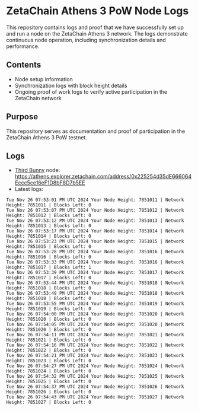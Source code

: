 # ZetaChain Athens 3 PoW Node Logs
This repository contains logs and proof that we have successfully set up and run a node on the ZetaChain Athens 3 network. The logs demonstrate continuous node operation, including synchronization details and performance.

## Contents
- Node setup information
- Synchronization logs with block height details
- Ongoing proof of work logs to verify active participation in the ZetaChain network

## Purpose
This repository serves as documentation and proof of participation in the ZetaChain Athens 3 PoW testnet.

## Logs

- [Third Bunny](https://thirdbunny.xyz/) node: https://athens.explorer.zetachain.com/address/0x225254d35dE666064Eccc5ce16eF1D8bF8D7b5EE
- Latest logs:
```
Tue Nov 26 07:53:01 PM UTC 2024 Your Node Height: 7851011 | Network Height: 7851011 | Blocks Left: 0
Tue Nov 26 07:53:07 PM UTC 2024 Your Node Height: 7851012 | Network Height: 7851012 | Blocks Left: 0
Tue Nov 26 07:53:12 PM UTC 2024 Your Node Height: 7851013 | Network Height: 7851013 | Blocks Left: 0
Tue Nov 26 07:53:17 PM UTC 2024 Your Node Height: 7851014 | Network Height: 7851014 | Blocks Left: 0
Tue Nov 26 07:53:23 PM UTC 2024 Your Node Height: 7851015 | Network Height: 7851015 | Blocks Left: 0
Tue Nov 26 07:53:28 PM UTC 2024 Your Node Height: 7851016 | Network Height: 7851016 | Blocks Left: 0
Tue Nov 26 07:53:33 PM UTC 2024 Your Node Height: 7851016 | Network Height: 7851017 | Blocks Left: 1
Tue Nov 26 07:53:39 PM UTC 2024 Your Node Height: 7851017 | Network Height: 7851017 | Blocks Left: 0
Tue Nov 26 07:53:44 PM UTC 2024 Your Node Height: 7851018 | Network Height: 7851018 | Blocks Left: 0
Tue Nov 26 07:53:49 PM UTC 2024 Your Node Height: 7851018 | Network Height: 7851018 | Blocks Left: 0
Tue Nov 26 07:53:55 PM UTC 2024 Your Node Height: 7851019 | Network Height: 7851019 | Blocks Left: 0
Tue Nov 26 07:54:00 PM UTC 2024 Your Node Height: 7851020 | Network Height: 7851020 | Blocks Left: 0
Tue Nov 26 07:54:05 PM UTC 2024 Your Node Height: 7851020 | Network Height: 7851020 | Blocks Left: 0
Tue Nov 26 07:54:11 PM UTC 2024 Your Node Height: 7851021 | Network Height: 7851021 | Blocks Left: 0
Tue Nov 26 07:54:16 PM UTC 2024 Your Node Height: 7851022 | Network Height: 7851022 | Blocks Left: 0
Tue Nov 26 07:54:21 PM UTC 2024 Your Node Height: 7851023 | Network Height: 7851023 | Blocks Left: 0
Tue Nov 26 07:54:27 PM UTC 2024 Your Node Height: 7851024 | Network Height: 7851024 | Blocks Left: 0
Tue Nov 26 07:54:32 PM UTC 2024 Your Node Height: 7851025 | Network Height: 7851025 | Blocks Left: 0
Tue Nov 26 07:54:37 PM UTC 2024 Your Node Height: 7851026 | Network Height: 7851026 | Blocks Left: 0
Tue Nov 26 07:54:43 PM UTC 2024 Your Node Height: 7851027 | Network Height: 7851027 | Blocks Left: 0
```
